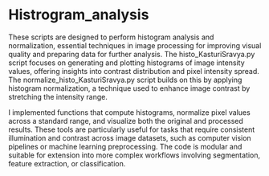 # Histrogram_analysis

These scripts are designed to perform histogram analysis and normalization, essential techniques in image processing for improving visual quality and preparing data for further analysis. The histo_KasturiSravya.py script focuses on generating and plotting histograms of image intensity values, offering insights into contrast distribution and pixel intensity spread. The normalize_histo_KasturiSravya.py script builds on this by applying histogram normalization, a technique used to enhance image contrast by stretching the intensity range. 

I implemented functions that compute histograms, normalize pixel values across a standard range, and visualize both the original and processed results. These tools are particularly useful for tasks that require consistent illumination and contrast across image datasets, such as computer vision pipelines or machine learning preprocessing. The code is modular and suitable for extension into more complex workflows involving segmentation, feature extraction, or classification.
